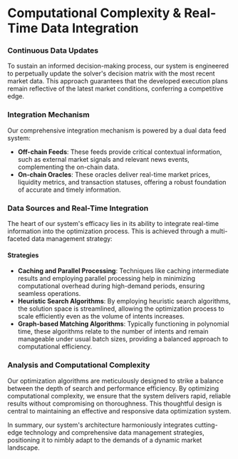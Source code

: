 # Computational Complexity & Real-Time Data Integration

### **Continuous Data Updates**

To sustain an informed decision-making process, our system is engineered to perpetually update the solver's decision matrix with the most recent market data. This approach guarantees that the developed execution plans remain reflective of the latest market conditions, conferring a competitive edge.

### **Integration Mechanism**

Our comprehensive integration mechanism is powered by a dual data feed system:

* **Off-chain Feeds**: These feeds provide critical contextual information, such as external market signals and relevant news events, complementing the on-chain data.
* **On-chain Oracles**: These oracles deliver real-time market prices, liquidity metrics, and transaction statuses, offering a robust foundation of accurate and timely information.

### **Data Sources and Real-Time Integration**

The heart of our system's efficacy lies in its ability to integrate real-time information into the optimization process. This is achieved through a multi-faceted data management strategy:

#### **Strategies**

* **Caching and Parallel Processing**: Techniques like caching intermediate results and employing parallel processing help in minimizing computational overhead during high-demand periods, ensuring seamless operations.
* **Heuristic Search Algorithms**: By employing heuristic search algorithms, the solution space is streamlined, allowing the optimization process to scale efficiently even as the volume of intents increases.
* **Graph-based Matching Algorithms**: Typically functioning in polynomial time, these algorithms relate to the number of intents and remain manageable under usual batch sizes, providing a balanced approach to computational efficiency.

### **Analysis and Computational Complexity**

Our optimization algorithms are meticulously designed to strike a balance between the depth of search and performance efficiency. By optimizing computational complexity, we ensure that the system delivers rapid, reliable results without compromising on thoroughness. This thoughtful design is central to maintaining an effective and responsive data optimization system.

In summary, our system's architecture harmoniously integrates cutting-edge technology and comprehensive data management strategies, positioning it to nimbly adapt to the demands of a dynamic market landscape.
